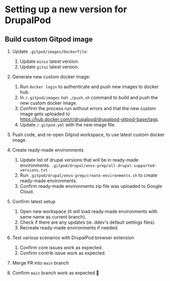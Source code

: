 # Setting up a new version for DrupalPod

## Build custom Gitpod image

1. Update `.gitpod/images/Dockerfile`:

    1. Update `minio` latest version.
    1. Update `gitui` latest version.

1. Generate new custom docker image:

    1. Run `docker login` to authenticate and push new images to docker hub.
    1. In `/.gitpod/images` run `./push.sh` command to build and push the new custom docker image.
    1. Confirm the process run without errors and that the new custom image gets uploaded to <https://hub.docker.com/r/drupalpod/drupalpod-gitpod-base/tags>.
    1. Update `/.gitpod.yml` with the new image file.

1. Push code, and re-open Gitpod workspace, to use latest custom docker image.

1. Create ready-made environments

    1. Update list of drupal versions that will be in ready-made environments.
`.gitpod/drupal/envs-prep/all-drupal-supported-versions.txt`
    1. Run `.gitpod/drupal/envs-prep/create-environments.sh` to create ready-made environments.
    1. Confirm ready-made environments zip file was uploaded to Google Cloud.

1. Confirm latest setup
    1. Open new workspace (it will load ready-made environments with same name as current branch).
    1. Check if there are any updates (ie. ddev's default settings files).
    1. Recreate ready-made environments if needed.

1. Test various scenarios with DrupalPod browser extension
    1. Confirm core issues work as expected.
    1. Confirm contrib issue work as expected.

1. Merge PR into `main` branch

1. Confirm `main` branch work as expected 🎉
